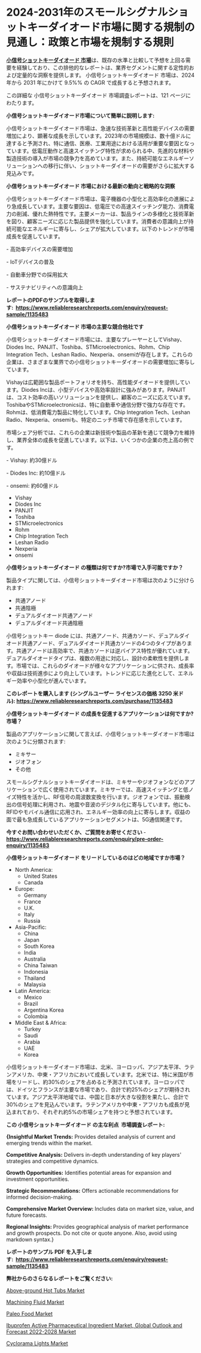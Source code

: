 <p><h1>2024-2031年のスモールシグナルショットキーダイオード市場に関する規制の見通し：政策と市場を規制する規則</h1></p><p data-sourcepos="1:1-1:157"><strong><a href="https://www.reliableresearchreports.com/small-signal-schottky-diodes-market-in-global-r1135483?utm_campaign=107&utm_medium=36&utm_source=Github&utm_content=ia&utm_term=04122024&utm_id=small-signal-schottky-diodes">小信号ショットキーダイオード 市場</a></strong>は、既存の水準と比較して予想を上回る需要を経験しており、この排他的なレポートは、業界セグメントに関する定性的および定量的な洞察を提供します。 小信号ショットキーダイオード 市場は、2024 年から 2031 年にかけて 9.5%% の CAGR で成長すると予想されます。</p>
<p data-sourcepos="3:1-3:50">この詳細な 小信号ショットキーダイオード 市場調査レポートは、121 ページにわたります。</p>
<p><strong>小信号ショットキーダイオード市場について簡単に説明します:</strong></p>
<p><p>小信号ショットキーダイオード市場は、急速な技術革新と高性能デバイスの需要増加により、顕著な成長を示しています。2023年の市場規模は、数十億ドルに達すると予測され、特に通信、医療、工業用途における活用が重要な要因となっています。低電圧動作と高速スイッチング特性が求められる中、先進的な材料や製造技術の導入が市場の競争力を高めています。また、持続可能なエネルギーソリューションへの移行に伴い、ショットキーダイオードの需要がさらに拡大する見込みです。</p></p>
<p><strong>小信号ショットキーダイオード 市場における最新の動向と戦略的な洞察</strong></p>
<p><p>小信号ショットキーダイオード市場は、電子機器の小型化と高効率化の進展により急成長しています。主要な要因は、低電圧での高速スイッチング能力、消費電力の削減、優れた熱特性です。主要メーカーは、製品ラインの多様化と技術革新を図り、顧客ニーズに応じた製品提供を強化しています。消費者の意識向上が持続可能なエネルギーに寄与し、シェアが拡大しています。以下のトレンドが市場成長を促進しています。</p><p>- 高効率デバイスの需要増加</p><p>- IoTデバイスの普及</p><p>- 自動車分野での採用拡大</p><p>- サステナビリティへの意識向上</p></p>
<p><strong>レポートのPDFのサンプルを取得します</strong><strong>:&nbsp;&nbsp;<a href="https://www.reliableresearchreports.com/enquiry/request-sample/1135483?utm_campaign=107&utm_medium=36&utm_source=Github&utm_content=ia&utm_term=04122024&utm_id=small-signal-schottky-diodes">https://www.reliableresearchreports.com/enquiry/request-sample/1135483</a></strong></p>
<p><strong>小信号ショットキーダイオード 市場の主要な競合他社です</strong></p>
<p><p>小信号ショットキーダイオード市場には、主要なプレーヤーとしてVishay、Diodes Inc、PANJIT、Toshiba、STMicroelectronics、Rohm、Chip Integration Tech、Leshan Radio、Nexperia、onsemiが存在します。これらの企業は、さまざまな業界での小信号ショットキーダイオードの需要増加に寄与しています。</p><p>Vishayは広範囲な製品ポートフォリオを持ち、高性能ダイオードを提供しています。Diodes Incは、小型デバイスや高効率設計に強みがあります。PANJITは、コスト効率の高いソリューションを提供し、顧客のニーズに応えています。ToshibaやSTMicroelectronicsは、特に自動車や通信分野で強力な存在です。Rohmは、低消費電力製品に特化しています。Chip Integration Tech、Leshan Radio、Nexperia、onsemiも、特定のニッチ市場で存在感を示しています。</p><p>市場シェア分析では、これらの企業は新技術や製品の革新を通じて競争力を維持し、業界全体の成長を促進しています。以下は、いくつかの企業の売上高の例です。</p><p>- Vishay: 約30億ドル</p><p>- Diodes Inc: 約10億ドル</p><p>- onsemi: 約60億ドル</p></p>
<p><ul><li>Vishay</li><li>Diodes Inc</li><li>PANJIT</li><li>Toshiba</li><li>STMicroelectronics</li><li>Rohm</li><li>Chip Integration Tech</li><li>Leshan Radio</li><li>Nexperia</li><li>onsemi</li></ul></p>
<p><strong>小信号ショットキーダイオード の種類は何ですか?市場で入手可能ですか？</strong></p>
<p>製品タイプに関しては、小信号ショットキーダイオード市場は次のように分けられます:</p>
<p><ul><li>共通アノード</li><li>共通陰極</li><li>デュアルダイオード共通アノード</li><li>デュアルダイオード共通陰極</li></ul></p>
<p><p>小信号ショットキー diode には、共通アノード、共通カソード、デュアルダイオード共通アノード、デュアルダイオード共通カソードの4つのタイプがあります。共通アノードは高効率で、共通カソードは逆バイアス特性が優れています。デュアルダイオードタイプは、複数の用途に対応し、設計の柔軟性を提供します。市場では、これらのダイオードが様々なアプリケーションに供され、成長率や収益は技術進歩により向上しています。トレンドに応じた進化として、エネルギー効率や小型化が進んでいます。</p></p>
<p><strong>このレポートを購入します (シングルユーザー ライセンスの価格 3250 米ドル):&nbsp;<a href="https://www.reliableresearchreports.com/purchase/1135483?utm_campaign=107&utm_medium=36&utm_source=Github&utm_content=ia&utm_term=04122024&utm_id=small-signal-schottky-diodes">https://www.reliableresearchreports.com/purchase/1135483</a></strong></p>
<p><strong>小信号ショットキーダイオード の成長を促進するアプリケーションは何ですか?市場？</strong></p>
<p>製品のアプリケーションに関して言えば、小信号ショットキーダイオード市場は次のように分類されます:</p>
<p><ul><li>ミキサー</li><li>ジオフォン</li><li>その他</li></ul></p>
<p><p>スモールシグナルショットキーダイオードは、ミキサーやジオフォンなどのアプリケーションで広く使用されています。ミキサーでは、高速スイッチングと低ノイズ特性を活かし、RF信号の周波数変換を行います。ジオフォンでは、振動検出の信号処理に利用され、地震や音波のデジタル化に寄与しています。他にも、RFIDやモバイル通信に応用され、エネルギー効率の向上に寄与します。収益の面で最も急成長しているアプリケーションセグメントは、5G通信関連です。</p></p>
<p><strong>今すぐお問い合わせいただくか、ご質問をお寄せください</strong><strong>&nbsp;</strong>-<strong><a href="https://www.reliableresearchreports.com/enquiry/pre-order-enquiry/1135483?utm_campaign=107&utm_medium=36&utm_source=Github&utm_content=ia&utm_term=04122024&utm_id=small-signal-schottky-diodes">https://www.reliableresearchreports.com/enquiry/pre-order-enquiry/1135483</a></strong></p>
<p><strong>小信号ショットキーダイオード をリードしているのはどの地域ですか市場？</strong></p>
<p><ul>
    <li>
        North America:
        <ul>
            <li>United States</li>
            <li>Canada</li>
        </ul>
    </li>
    <li>
        Europe:
        <ul>
            <li>Germany</li>
            <li>France</li>
            <li>U.K.</li>
            <li>Italy</li>
            <li>Russia</li>
        </ul>
    </li>
    <li>
        Asia-Pacific:
        <ul>
            <li>China</li>
            <li>Japan</li>
            <li>South Korea</li>
            <li>India</li>
            <li>Australia</li>
            <li>China Taiwan</li>
            <li>Indonesia</li>
            <li>Thailand</li>
            <li>Malaysia</li>
        </ul>
    </li>
    <li>
        Latin America:
        <ul>
            <li>Mexico</li>
            <li>Brazil</li>
            <li>Argentina Korea</li>
            <li>Colombia</li>
        </ul>
    </li>
    <li>
        Middle East & Africa:
        <ul>
            <li>Turkey</li>
            <li>Saudi</li>
            <li>Arabia</li>
            <li>UAE</li>
            <li>Korea</li>
        </ul>
    </li>
    </ul></p>
<p><p>小信号ショットキーダイオード市場は、北米、ヨーロッパ、アジア太平洋、ラテンアメリカ、中東・アフリカにおいて成長しています。北米では、特に米国が市場をリードし、約30%のシェアを占めると予測されています。ヨーロッパでは、ドイツとフランスが主要な市場であり、合計で約25%のシェアが期待されています。アジア太平洋地域では、中国と日本が大きな役割を果たし、合計で30%のシェアを見込んでいます。ラテンアメリカや中東・アフリカも成長が見込まれており、それぞれ約5%の市場シェアを持つと予想されています。</p></p>
<p><strong>この 小信号ショットキーダイオード の主な利点&nbsp; 市場調査レポート:</strong></p>
<p><strong>{Insightful Market Trends:</strong> Provides detailed analysis of current and emerging trends within the market.</p>
<p><strong>Competitive Analysis:</strong> Delivers in-depth understanding of key players' strategies and competitive dynamics.</p>
<p><strong>Growth Opportunities:</strong> Identifies potential areas for expansion and investment opportunities.</p>
<p><strong>Strategic Recommendations:</strong> Offers actionable recommendations for informed decision-making.</p>
<p><strong>Comprehensive Market Overview: </strong>Includes data on market size, value, and future forecasts.</p>
<p><strong>Regional Insights: </strong>Provides geographical analysis of market performance and growth prospects. Do not cite or quote anyone. Also, avoid using markdown syntax.}</p>
<p><strong>レポートのサンプル PDF を入手します:&nbsp;</strong><strong>&nbsp;<a href="https://www.reliableresearchreports.com/enquiry/request-sample/1135483?utm_campaign=107&utm_medium=36&utm_source=Github&utm_content=ia&utm_term=04122024&utm_id=small-signal-schottky-diodes">https://www.reliableresearchreports.com/enquiry/request-sample/1135483</a></strong></p>
<p></p>
<p><strong>弊社からのさらなるレポートをご覧ください:</strong></p>
<p><p><a href="https://issuu.com/reportprime-2/docs/above-ground-hot-tubs-market-size-2030.pptx?utm_campaign=107&utm_medium=36&utm_source=Github&utm_content=ia&utm_term=04122024&utm_id=small-signal-schottky-diodes">Above-ground Hot Tubs Market</a></p><p><a href="https://www.linkedin.com/pulse/emerging-technologies-reshaping-machining-fluid-market-impact-nmuse?utm_campaign=107&utm_medium=36&utm_source=Github&utm_content=ia&utm_term=04122024&utm_id=small-signal-schottky-diodes">Machining Fluid Market</a></p><p><a href="https://www.linkedin.com/pulse/growth-projections-paleo-food-market-comprehensive-analysis-wzcre?utm_campaign=107&utm_medium=36&utm_source=Github&utm_content=ia&utm_term=04122024&utm_id=small-signal-schottky-diodes">Paleo Food Market</a></p><p><a href="https://github.com/sofayahoo2023/Market-Research-Report-List-6/blob/main/ibuprofen-active-pharmaceutical-ingredient-market-global-outlook-and-forecast-2022-2028-market.md?utm_campaign=107&utm_medium=36&utm_source=Github&utm_content=ia&utm_term=04122024&utm_id=small-signal-schottky-diodes">Ibuprofen Active Pharmaceutical Ingredient Market, Global Outlook and Forecast 2022-2028 Market</a></p><p><a href="https://issuu.com/reportprime-2/docs/cyclorama-lights-market-size-2030.pptx?utm_campaign=107&utm_medium=36&utm_source=Github&utm_content=ia&utm_term=04122024&utm_id=small-signal-schottky-diodes">Cyclorama Lights Market</a></p></p>